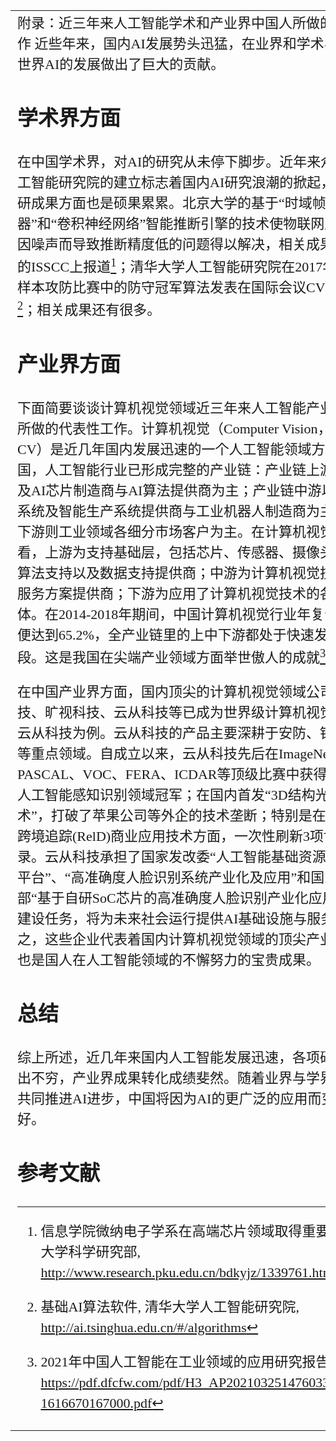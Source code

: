 <table  style="border:none;text-align:center;width:100%;font-family:华为细黑;font-size:22px; margin: 0 auto;line-height:1.5">
	<tr style="font-weight:normal;font-size:22px"> 
    	<td style="width:20%;text-align:left;">附录：近三年来人工智能学术和产业界中国人所做的代表性工作
近些年来，国内AI发展势头迅猛，在业界和学术界都为全世界AI的发展做出了巨大的贡献。

## 学术界方面

在中国学术界，对AI的研究从未停下脚步。近年来众多高校人工智能研究院的建立标志着国内AI研究浪潮的掀起，他们在科研成果方面也是硕果累累。北京大学的基于“时域帧生成器”和“卷积神经网络”智能推断引擎的技术使物联网应用场景因噪声而导致推断精度低的问题得以解决，相关成果在2021年的ISSCC上报道[^1]；清华大学人工智能研究院在2017年NIP对抗样本攻防比赛中的防守冠军算法发表在国际会议CVPR 2018上[^2]；相关成果还有很多。

## 产业界方面

下面简要谈谈计算机视觉领域近三年来人工智能产业界中国人所做的代表性工作。计算机视觉（Computer Vision，下简称CV）是近几年国内发展迅速的一个人工智能领域方向。在中国，人工智能行业已形成完整的产业链：产业链上游以传感器及AI芯片制造商与AI算法提供商为主；产业链中游以辅助研发系统及智能生产系统提供商与工业机器人制造商为主；产业链下游则工业领域各细分市场客户为主。在计算机视觉行业来看，上游为支持基础层，包括芯片、传感器、摄像头等硬件、算法支持以及数据支持提供商；中游为计算机视觉技术产品与服务方案提供商；下游为应用了计算机视觉技术的各行业实体。在2014-2018年期间，中国计算机视觉行业年复合增长率便达到65.2%，全产业链里的上中下游都处于快速发展的阶段。这是我国在尖端产业领域方面举世傲人的成就[^3]。

在中国产业界方面，国内顶尖的计算机视觉领域公司如商汤科技、旷视科技、云从科技等已成为世界级计算机视觉巨头。以云从科技为例。云从科技的产品主要深耕于安防、银行、机场等重点领域。自成立以来，云从科技先后在ImageNet、PASCAL、VOC、FERA、ICDAR等顶级比赛中获得10次国际人工智能感知识别领域冠军；在国内首发“3D结构光脸识别技术”，打破了苹果公司等外企的技术垄断；特别是在国际突破跨境追踪(RelD)商业应用技术方面，一次性刷新3项世界纪录。云从科技承担了国家发改委“人工智能基础资源公共服务平台”、“高准确度人脸识别系统产业化及应用”和国家工信部“基于自研SoC芯片的高准确度人脸识别产业化应用”等项目建设任务，将为未来社会运行提供AI基础设施与服务。总而言之，这些企业代表着国内计算机视觉领域的顶尖产业界水平，也是国人在人工智能领域的不懈努力的宝贵成果。

## 总结

综上所述，近几年来国内人工智能发展迅速，各项研究成果层出不穷，产业界成果转化成绩斐然。随着业界与学界融合不断共同推进AI进步，中国将因为AI的更广泛的应用而变得更美好。



## 参考文献

[^1]: 信息学院微纳电子学系在高端芯片领域取得重要进展, 北京大学科学研究部, http://www.research.pku.edu.cn/bdkyjz/1339761.htm ↩
[^2]: 基础AI算法软件, 清华大学人工智能研究院, http://ai.tsinghua.edu.cn/#/algorithms
[^3]: 2021年中国人工智能在工业领域的应用研究报告, 谢子博, https://pdf.dfcfw.com/pdf/H3_AP202103251476033764_1.pdf?1616670167000.pdf